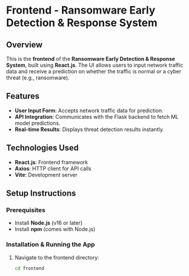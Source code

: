# Frontend - Ransomware Early Detection & Response System

## Overview
This is the **frontend** of the **Ransomware Early Detection & Response System**, built using **React.js**. The UI allows users to input network traffic data and receive a prediction on whether the traffic is normal or a cyber threat (e.g., ransomware).

## Features
- **User Input Form**: Accepts network traffic data for prediction.
- **API Integration**: Communicates with the Flask backend to fetch ML model predictions.
- **Real-time Results**: Displays threat detection results instantly.

## Technologies Used
- **React.js**: Frontend framework
- **Axios**: HTTP client for API calls
- **Vite**: Development server

## Setup Instructions
### Prerequisites
- Install **Node.js** (v16 or later)
- Install **npm** (comes with Node.js)

### Installation & Running the App
1. Navigate to the frontend directory:
   ```sh
   cd frontend

